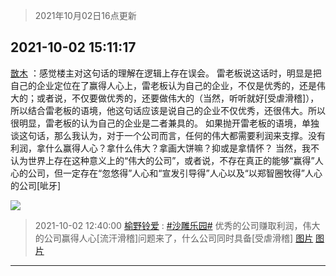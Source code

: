 > 2021年10月02日16点更新
<link rel="stylesheet" href="https://cdn.jsdelivr.net/gh/taotie6/sampleJSON@main/css/photo_show.css">
<meta name="referrer" content="no-referrer" />


 ## 2021-10-02 15:11:17 

 [㪚木](https://www.coolapk.com/feed/30411270?shareKey=NGJmMDExZjA1NjYzNjE1ODExMDM~) ：感觉楼主对这句话的理解在逻辑上存在误会。
雷老板说这话时，明显是把自己的企业定位在了赢得人心上，雷老板认为自己的企业，不仅是优秀的，还是伟大的；或者说，不仅要做优秀的，还要做伟大的（当然，听听就好[受虐滑稽]），所以结合雷老板的语境，他这句话应该是说自己的企业不仅优秀，还很伟大<!--break-->。所以很明显，雷老板的认为自己的企业是二者兼具的。
如果抛开雷老板的语境，单独谈这句话，那么我认为，对于一个公司而言，任何的伟大都需要利润来支撑。没有利润，拿什么赢得人心？拿什么伟大？拿画大饼嘛？抑或是拿情怀？
当然，我不认为世界上存在这种意义上的“伟大的公司”，或者说，不存在真正的能够“赢得”人心的公司，但一定存在“忽悠得”人心和“宣发引导得”人心以及“以郑智圈牧得”人心的公司[呲牙] 

<div class="album">
<img class="img-item" src="http://image.coolapk.com/feed/2021/1002/15/1081091_c0fedd61_8676_6685@1440x1826.jpeg" />
</div>

> 2021-10-02 12:40:00 
> [榆野铃爱](https://www.coolapk.com/feed/30408312?shareKey=NDEyNWJhMzkyMjczNjE1ODExMDM~) : <a class="feed-link-tag" href="/t/沙雕乐园?type=0">#沙雕乐园#</a> 优秀的公司赚取利润，伟大的公司赢得人心[流汗滑稽]问题来了，什么公司同时具备[受虐滑稽] 
[图片](http://image.coolapk.com/feed/2021/1002/12/2355949_9599_5704@3325x2494.jpg)
[图片](http://image.coolapk.com/feed/2021/1002/12/2355949_9599_4276@3325x2494.jpg)

 ------- 

